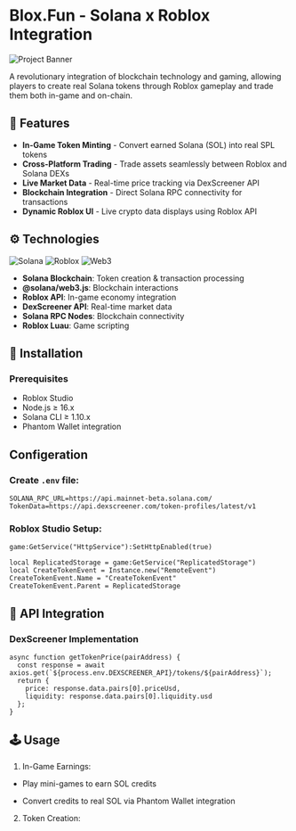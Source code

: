 # Blox.Fun - Solana x Roblox Integration

![Project Banner](https://github.com/user-attachments/assets/fa2286ba-43ed-47b2-b260-060565867a28)

A revolutionary integration of blockchain technology and gaming, allowing players to create real Solana tokens through Roblox gameplay and trade them both in-game and on-chain.

## 🌟 Features
- **In-Game Token Minting** - Convert earned Solana (SOL) into real SPL tokens
- **Cross-Platform Trading** - Trade assets seamlessly between Roblox and Solana DEXs
- **Live Market Data** - Real-time price tracking via DexScreener API
- **Blockchain Integration** - Direct Solana RPC connectivity for transactions
- **Dynamic Roblox UI** - Live crypto data displays using Roblox API

## ⚙️ Technologies
![Solana](https://img.shields.io/badge/Solana-3C3C3D?style=for-the-badge&logo=solana)
![Roblox](https://img.shields.io/badge/Roblox-00A2FF?style=for-the-badge&logo=roblox)
![Web3](https://img.shields.io/badge/Web3.js-F16822?style=for-the-badge&logo=web3.js)

- **Solana Blockchain**: Token creation & transaction processing
- **@solana/web3.js**: Blockchain interactions
- **Roblox API**: In-game economy integration
- **DexScreener API**: Real-time market data
- **Solana RPC Nodes**: Blockchain connectivity
- **Roblox Luau**: Game scripting

## 🚀 Installation

### Prerequisites
- Roblox Studio
- Node.js ≥ 16.x
- Solana CLI ≥ 1.10.x
- Phantom Wallet integration

## Configeration

### Create ```.env``` file:
```
SOLANA_RPC_URL=https://api.mainnet-beta.solana.com/
TokenData=https://api.dexscreener.com/token-profiles/latest/v1
```

### Roblox Studio Setup:

```
game:GetService("HttpService"):SetHttpEnabled(true)

local ReplicatedStorage = game:GetService("ReplicatedStorage")
local CreateTokenEvent = Instance.new("RemoteEvent")
CreateTokenEvent.Name = "CreateTokenEvent"
CreateTokenEvent.Parent = ReplicatedStorage
```

## 📡 API Integration

### DexScreener Implementation

```
async function getTokenPrice(pairAddress) {
  const response = await axios.get(`${process.env.DEXSCREENER_API}/tokens/${pairAddress}`);
  return {
    price: response.data.pairs[0].priceUsd,
    liquidity: response.data.pairs[0].liquidity.usd
  };
}
```

## 🕹️ Usage

1. In-Game Earnings:

- Play mini-games to earn SOL credits

- Convert credits to real SOL via Phantom Wallet integration

2. Token Creation:

```lua
